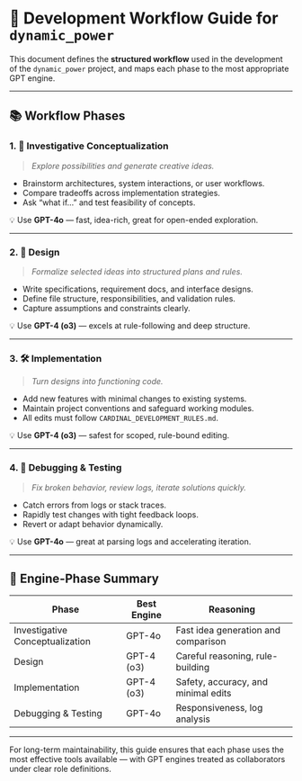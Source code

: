 # 🔁 Development Workflow Guide for `dynamic_power`

This document defines the **structured workflow** used in the development of the `dynamic_power` project, and maps each phase to the most appropriate GPT engine.

---

## 📚 Workflow Phases

### 1. 🧠 Investigative Conceptualization
> *Explore possibilities and generate creative ideas.*

- Brainstorm architectures, system interactions, or user workflows.
- Compare tradeoffs across implementation strategies.
- Ask “what if…” and test feasibility of concepts.

💡 Use **GPT-4o** — fast, idea-rich, great for open-ended exploration.

---

### 2. 📐 Design
> *Formalize selected ideas into structured plans and rules.*

- Write specifications, requirement docs, and interface designs.
- Define file structure, responsibilities, and validation rules.
- Capture assumptions and constraints clearly.

💡 Use **GPT-4 (o3)** — excels at rule-following and deep structure.

---

### 3. 🛠 Implementation
> *Turn designs into functioning code.*

- Add new features with minimal changes to existing systems.
- Maintain project conventions and safeguard working modules.
- All edits must follow `CARDINAL_DEVELOPMENT_RULES.md`.

💡 Use **GPT-4 (o3)** — safest for scoped, rule-bound editing.

---

### 4. 🐛 Debugging & Testing
> *Fix broken behavior, review logs, iterate solutions quickly.*

- Catch errors from logs or stack traces.
- Rapidly test changes with tight feedback loops.
- Revert or adapt behavior dynamically.

💡 Use **GPT-4o** — great at parsing logs and accelerating iteration.

---

## 🎯 Engine-Phase Summary

| Phase                         | Best Engine | Reasoning                              |
|-------------------------------|-------------|----------------------------------------|
| Investigative Conceptualization | GPT-4o     | Fast idea generation and comparison    |
| Design                          | GPT-4 (o3) | Careful reasoning, rule-building       |
| Implementation                  | GPT-4 (o3) | Safety, accuracy, and minimal edits    |
| Debugging & Testing             | GPT-4o     | Responsiveness, log analysis           |

---

For long-term maintainability, this guide ensures that each phase uses the most effective tools available — with GPT engines treated as collaborators under clear role definitions.

